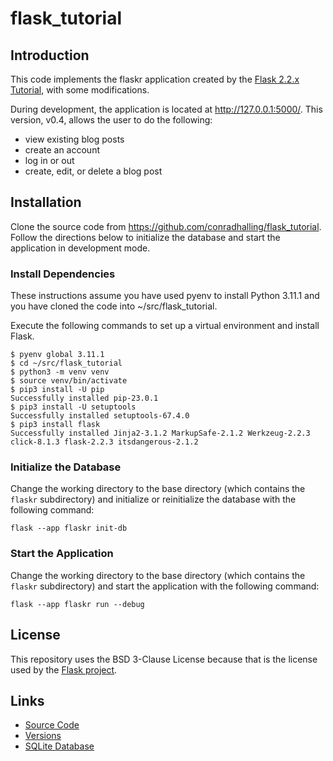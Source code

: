 # flask_tutorial

## Introduction

This code implements the flaskr application created by the
[Flask 2.2.x Tutorial](https://flask.palletsprojects.com/en/2.2.x/tutorial/),
with some modifications.

During development, the application is located at http://127.0.0.1:5000/. This
version, v0.4, allows the user to do the following:

- view existing blog posts
- create an account
- log in or out
- create, edit, or delete a blog post

## Installation

Clone the source code from https://github.com/conradhalling/flask_tutorial.
Follow the directions below to initialize the database and start the
application in development mode.

### Install Dependencies

These instructions assume you have used pyenv to install Python 3.11.1 and
you have cloned the code into ~/src/flask_tutorial.

Execute the following commands to set up a virtual environment and install
Flask.

	$ pyenv global 3.11.1
	$ cd ~/src/flask_tutorial
	$ python3 -m venv venv
	$ source venv/bin/activate
	$ pip3 install -U pip
	Successfully installed pip-23.0.1
	$ pip3 install -U setuptools
	Successfully installed setuptools-67.4.0
	$ pip3 install flask
	Successfully installed Jinja2-3.1.2 MarkupSafe-2.1.2 Werkzeug-2.2.3 click-8.1.3 flask-2.2.3 itsdangerous-2.1.2

### Initialize the Database

Change the working directory to the base directory (which contains the
`flaskr` subdirectory) and initialize or reinitialize the database with the
following command:

```shell
flask --app flaskr init-db
```

### Start the Application

Change the working directory to the base directory (which contains the
`flaskr` subdirectory) and start the application with the following command:

```shell
flask --app flaskr run --debug
```

## License

This repository uses the BSD 3-Clause License because that is the license used
by the [Flask project](https://github.com/pallets/flask/).

## Links

- [Source Code](https://github.com/conradhalling/flask_tutorial)
- [Versions](versions.md)
- [SQLite Database](sqlite.md)
